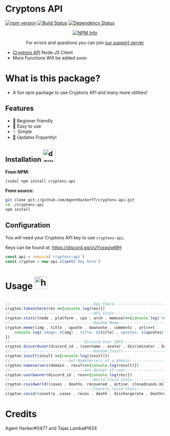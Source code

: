 # Cryptons API
[![npm version](https://badge.fury.io/js/cryptons-api.svg)](https://www.npmjs.com/package/cryptons-api)
[![Build Status](https://travis-ci.org/AgentHackerYT/cryptons-api.svg?branch=main)](https://travis-ci.org/AgentHackerYT/cryptons-api)
[![Dependency Status](https://david-dm.org/AgentHackerYT/cryptons-api.svg)](https://david-dm.org/AgentHackerYT/cryptons-api)

<div align="center">
  <p>
    <a href="https://nodei.co/npm/cryptons-api
/"><img src="https://nodei.co/npm/cryptons-api.png?downloads=true&stars=true" alt="NPM Info" /></a>
  </p>
</div>

<div align="center">
 <p>
 For errors and questions you can join <a href="https://discord.gg/vUYvswzwMH">our support server</a></p>
</div>

- [Cryptons API](https://cryptons.ga/) Node.JS Client
- More Functions Will be added soon

# What is this package?

- A fun npm package to use Cryptons API and many more utilities!

## Features
- 🧑 Beginner friendly
- 🎉 Easy to use
- ✨ Simple
- 🔘 Updates Frquently!

## Installation <img src = "https://cdn.discordapp.com/emojis/763159009686585354.gif?v=1" alt="download" width=40>

**From NPM:**
```bash
[sudo] npm install cryptons-api
```

**From source:**
```bash
git clone git://github.com/AgentHackerYT/cryptons-api.git
cd ./cryptons-api
npm install
```

## Configuration

You will need your Cryptons API key to use `cryptons-api`.

Keys can be found at: https://discord.gg/vUYvswzwMH

```js
const api = require('cryptons-api')
const crypton = new api.client('key here')
```

# Usage <img src = "https://cdn.discordapp.com/emojis/837910195450937384.png?v=1" alt = "hmmm" width=40>
```js

//-------------------------------------Key Check-----------------------------------------\\
crypton.tokencheck(res =>{console.log(res)})
//-------------------------------------API Stats-----------------------------------------\\
crypton.stats((node , platform , cpu , arch , memuse)=>{console.log(`node: ${node}, platform: ${platform} , arch: ${arch} , memuse: ${memuse}`)})
//-------------------------------------Random Meme-----------------------------------------\\
crypton.meme((img , title , upvote , downvote , comments , url)=>{
    console.log(`image: ${img} , title: ${title} , upvotes: ${upvotes} , downvotes: ${downvotes} , comments: ${comments} , url: ${url}`)
})
//---------------------------------Discord User INFO-----------------------------------------\\
crypton.discorduser(discord_id , (username , avatar , disriminator , banner , banner_color , accent_color)=>{console.log(all things)})
//-------------------------------------Random Insult-----------------------------------------\\
crypton.insult(insult =>{console.log(insult)})
//--------------------------Get NameServers of a domain-----------------------------------------\\
crypton.nameservers(domain , result=>{console.log(result)})
//---------------------------------Get Banner of user-----------------------------------------\\
crypton.userbanner(discord_id , res=>{console.log(res)})
//-------------------------------------World Covid Stats-----------------------------------------\\
crypton.covidworld((cases , deaths, recovered , active, closedcases,mildcases, criticalcases)=>{console.log(cases + deaths + recovered + active + closedcases + mildcases + criticalcases)})
//-------------------------------------Country Covid Stats-----------------------------------------\\
crypton.covid((country ,cases , recov , death , dischargerate , deathrate , closed , flaglink) => {console.log(country + cases + recov + death + dischargerate + deathrate + closed + flaglink)})

```
# Credits
Agent Hacker#0477 and Tejas Lamba#1924

